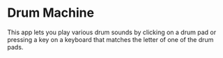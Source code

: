 # Drum Machine

This app lets you play various drum sounds by clicking on a drum pad or pressing a key on a keyboard that matches the letter of one of the drum pads. 
